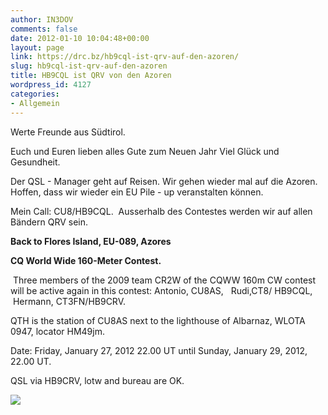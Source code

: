 ```yaml
---
author: IN3DOV
comments: false
date: 2012-01-10 10:04:48+00:00
layout: page
link: https://drc.bz/hb9cql-ist-qrv-auf-den-azoren/
slug: hb9cql-ist-qrv-auf-den-azoren
title: HB9CQL ist QRV von den Azoren
wordpress_id: 4127
categories:
- Allgemein
---
```


Werte Freunde aus Südtirol.

Euch und Euren lieben alles Gute zum Neuen Jahr Viel Glück und Gesundheit.

Der QSL - Manager geht auf Reisen. Wir gehen wieder mal auf die Azoren. Hoffen, dass wir wieder ein EU Pile - up veranstalten können.

Mein Call: CU8/HB9CQL.  Ausserhalb des Contestes werden wir auf allen Bändern QRV sein.

**Back to Flores Island, EU-089, Azores**

**CQ World Wide 160-Meter Contest.**

 Three members of the 2009 team CR2W of the CQWW 160m CW contest will be active again in this contest: Antonio, CU8AS,   Rudi,CT8/ HB9CQL,   Hermann, CT3FN/HB9CRV.

QTH is the station of CU8AS next to the lighthouse of Albarnaz, WLOTA 0947, locator HM49jm.

Date: Friday, January 27, 2012 22.00 UT until Sunday, January 29, 2012, 22.00 UT.

QSL via HB9CRV, lotw and bureau are OK.

[![](https://drc.bz/wp-content/uploads/2012/01/CU8-Flores-1024x768.jpg)](https://drc.bz/wp-content/uploads/2012/01/CU8-Flores.jpg)
